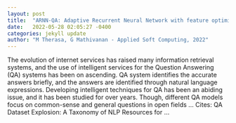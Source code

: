 ```yaml
---
layout: post
title:  "ARNN-QA: Adaptive Recurrent Neural Network with feature optimization for incremental learning-based Question Answering system"
date:   2022-05-28 02:05:27 -0400
categories: jekyll update
author: "M Therasa, G Mathivanan - Applied Soft Computing, 2022"
---
```

The evolution of internet services has raised many information retrieval systems, and the use of intelligent services for the Question Answering (QA) systems has been on ascending. QA system identifies the accurate answers briefly, and the answers are identified through natural language expressions. Developing intelligent techniques for QA has been an abiding issue, and it has been studied for over years. Though, different QA models focus on common-sense and general questions in open fields … Cites: ‪QA Dataset Explosion: A Taxonomy of NLP Resources for …‬